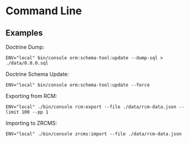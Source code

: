 Command Line
============

## Examples ##

Doctrine Dump:

```
ENV="local" bin/console orm:schema-tool:update --dump-sql > ./data/0.0.0.sql
```

Doctrine Schema Update:

```
ENV="local" bin/console orm:schema-tool:update --force
```

Exporting from RCM:

```
ENV="local" ./bin/console rcm:export --file ./data/rcm-data.json --limit 100 --pp 1
```

Importing to ZRCMS:

```
ENV="local" ./bin/console zrcms:import --file ./data/rcm-data.json 
```
